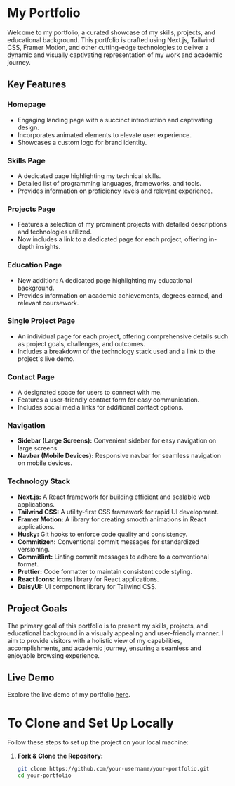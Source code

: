 # My Portfolio

Welcome to my portfolio, a curated showcase of my skills, projects, and educational background. This portfolio is crafted using Next.js, Tailwind CSS, Framer Motion, and other cutting-edge technologies to deliver a dynamic and visually captivating representation of my work and academic journey.

## Key Features

### Homepage

- Engaging landing page with a succinct introduction and captivating design.
- Incorporates animated elements to elevate user experience.
- Showcases a custom logo for brand identity.

### Skills Page

- A dedicated page highlighting my technical skills.
- Detailed list of programming languages, frameworks, and tools.
- Provides information on proficiency levels and relevant experience.

### Projects Page

- Features a selection of my prominent projects with detailed descriptions and technologies utilized.
- Now includes a link to a dedicated page for each project, offering in-depth insights.

### Education Page

- New addition: A dedicated page highlighting my educational background.
- Provides information on academic achievements, degrees earned, and relevant coursework.

### Single Project Page

- An individual page for each project, offering comprehensive details such as project goals, challenges, and outcomes.
- Includes a breakdown of the technology stack used and a link to the project's live demo.

### Contact Page

- A designated space for users to connect with me.
- Features a user-friendly contact form for easy communication.
- Includes social media links for additional contact options.

### Navigation

- **Sidebar (Large Screens):** Convenient sidebar for easy navigation on large screens.
- **Navbar (Mobile Devices):** Responsive navbar for seamless navigation on mobile devices.

### Technology Stack

- **Next.js:** A React framework for building efficient and scalable web applications.
- **Tailwind CSS:** A utility-first CSS framework for rapid UI development.
- **Framer Motion:** A library for creating smooth animations in React applications.
- **Husky:** Git hooks to enforce code quality and consistency.
- **Commitizen:** Conventional commit messages for standardized versioning.
- **Commitlint:** Linting commit messages to adhere to a conventional format.
- **Prettier:** Code formatter to maintain consistent code styling.
- **React Icons:** Icons library for React applications.
- **DaisyUI:** UI component library for Tailwind CSS.

## Project Goals

The primary goal of this portfolio is to present my skills, projects, and educational background in a visually appealing and user-friendly manner. I aim to provide visitors with a holistic view of my capabilities, accomplishments, and academic journey, ensuring a seamless and enjoyable browsing experience.

## Live Demo

Explore the live demo of my portfolio [here](https://faroukzemmouri.vercel.app/).

# To Clone and Set Up Locally

Follow these steps to set up the project on your local machine:

1. **Fork & Clone the Repository:**

   ```bash
   git clone https://github.com/your-username/your-portfolio.git
   cd your-portfolio
